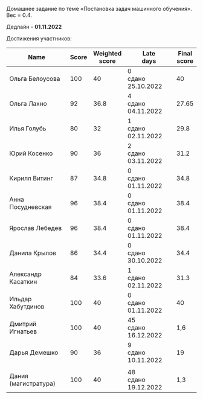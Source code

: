 Домашнее задание по теме «Постановка задач машинного обучения». Вес = 0.4.

Дедлайн - **01.11.2022**


Достижения участников:

| Name | Score | Weighted<br>score | Late<br>days | Final<br>score |
| ---- | ----- | ----------------- | ------------ | -------------- |
| Ольга Белоусова | 100 | 40 | 0<br />сдано 25.10.2022 | 40 |
| Ольга Лахно | 92 | 36.8 | 4<br />сдано 04.11.2022 | 27.65 |
| Илья Голубь | 80 | 32 | 1<br />сдано 02.11.2022 | 29.8 |
| Юрий Косенко | 90 | 36 | 2<br />сдано 03.11.2022 | 31.2 |
| Кирилл Витинг | 87 | 34.8 | 0<br />сдано 01.11.2022 | 34.8 |
| Анна Посудневская | 96 | 38.4 | 0<br />сдано 01.11.2022 | 38.4 |
| Ярослав Лебедев | 96 | 38.4 | 0<br />сдано 01.11.2022 | 38.4 |
| Данила Крылов | 86 | 34.4 | 0<br />сдано 30.10.2022 | 34.4 |
| Александр Касаткин | 84 | 33.6 | 1<br />сдано 02.11.2022 | 31.3 |
| Ильдар Хабутдинов | 100 | 40 | 0<br />сдано 01.11.2022 | 40 |
| Дмитрий Игнатьев | 100 | 40 | 45<br />сдано 16.12.2022 | 1,6 |
| Дарья Демешко | 90 | 36 | 9<br />сдано 10.11.2022 | 19 |
|  |  |  |  |  |
| Дания (магистратура) | 100 | 40 | 48<br />сдано 19.12.2022 | 1,3 |
